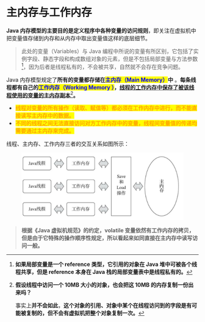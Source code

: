 # 主内存与工作内存

**Java 内存模型的主要目的是定义程序中各种变量的访问规则**，即关注在虚拟机中把变量值存储到内存和从内存中取出变量值这样的底层细节。

> 此处的变量（Variables）与 Java 编程中所说的变量有所区别，它包括了实例字段、静态字段和构成数组对象的元素，但是不包括局部变量与方法参数[^1]，因为后者是线程私有的，不会被共享，自然就不会存在竞争问题。

Java 内存模型规定了**所有的变量都存储在**<mark style="color:blue;">**主内存（Main Memory）**</mark>**中** 。**每条线程都有自己的**<mark style="color:blue;">**工作内存（Working Memory ）**</mark>**，**[**线程的工作内存中保存了被该线程使用的变量的主内存副本**](#user-content-fn-2)[^2]**。**

* <mark style="color:orange;">**线程对变量的所有操作（读取、赋值等）都必须在工作内存中进行，而不能直接读写主内存中的数据。**</mark>
* <mark style="color:orange;">**不同的线程之间无法直接访问对方工作内存中的变量，线程间变量值的传递均需要通过主内存来完成。**</mark>

线程、主内存、工作内存三者的交互关系如图所示：

<figure><img src="../../../.gitbook/assets/image (2).png" alt=""><figcaption></figcaption></figure>

> **根据《Java 虚拟机规范》的约定，volatile 变量依然有工作内存的拷贝，但是由于它特殊的操作顺序性规定，所以看起来如同直接在主内存中读写访问一般。**



[^1]: **如果局部变量是一个 reference 类型，它引用的对象在 Java 堆中可被各个线程共享，但是 reference 本身在 Java 栈的局部变量表中是线程私有的。**

[^2]: **假设线程中访问一个 10MB 大小的对象，也会把这 10MB 的内存复制一份出来吗？**

    事实上**并不会如此**，**这个对象的引用、对象中某个在线程访问到的字段是有可能被复制的，但不会有虚拟机把整个对象复制一次。**
